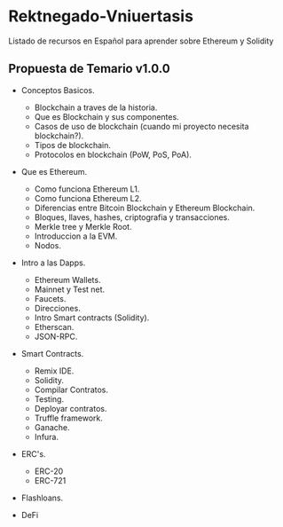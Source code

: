 # Rektnegado-Vniuertasis

Listado de recursos en Español para aprender sobre Ethereum y Solidity

## Propuesta de Temario v1.0.0
* Conceptos Basicos.
  * Blockchain a traves de la historia.
  * Que es Blockchain y sus componentes.
  * Casos de uso de blockchain (cuando mi proyecto necesita blockchain?).
  * Tipos de blockchain.
  * Protocolos en blockchain (PoW, PoS, PoA).

* Que es Ethereum.
  * Como funciona Ethereum L1.
  * Como funciona Ethereum L2.
  * Diferencias entre Bitcoin Blockchain y Ethereum Blockchain.
  * Bloques, llaves, hashes, criptografia y transacciones.
  * Merkle tree y Merkle Root.
  * Introduccion a la EVM.
  * Nodos.

* Intro a las Dapps.
  * Ethereum Wallets.
  * Mainnet y Test net.
  * Faucets.
  * Direcciones.
  * Intro Smart contracts (Solidity).
  * Etherscan.
  * JSON-RPC.

* Smart Contracts.
  * Remix IDE.
  * Solidity.
  * Compilar Contratos.
  * Testing.
  * Deployar contratos.
  * Truffle framework.
  * Ganache.
  * Infura.
  

* ERC's.
  * ERC-20
  * ERC-721

* Flashloans.
* DeFi
  